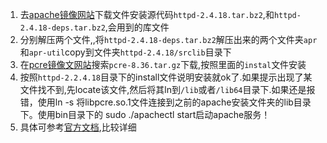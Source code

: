 1. 去[apache镜像网站](http://mirrors.cnnic.cn/apache/httpd/)下载文件安装源代码`httpd-2.4.18.tar.bz2`,和`httpd-2.4.18-deps.tar.bz2`,会用到的库文件
2. 分别解压两个文件,,将`httpd-2.4.18-deps.tar.bz2`解压出来的两个文件夹`apr`和`apr-util`copy到文件夹`httpd-2.4.18/srclib`目录下
3. 在[pcre镜像文网站](http://ftp.exim.llorien.org/pcre/)搜索`pcre-8.36.tar.gz`下载,按照里面的`instal`文件安装
4. 按照`httpd-2.2.4.18`目录下的install文件说明安装就ok了.如果提示出现了某文件找不到,先locate该文件,然后将其ln到`/lib`或者`/lib64`目录下.如果还是报错，使用ln -s  将libpcre.so.1文件连接到之前的apache安装文件夹的lib目录下。使用bin目录下的 sudo ./apachectl start启动apache服务！
5. 具体可参考[官方文档](https://httpd.apache.org/docs/2.4/zh-cn/install.html),比较详细